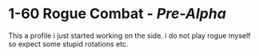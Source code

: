 # 1-60 Rogue Combat - _Pre-Alpha_

This a profile i just started working on the side. i do not play rogue myself so expect some stupid rotations etc.
